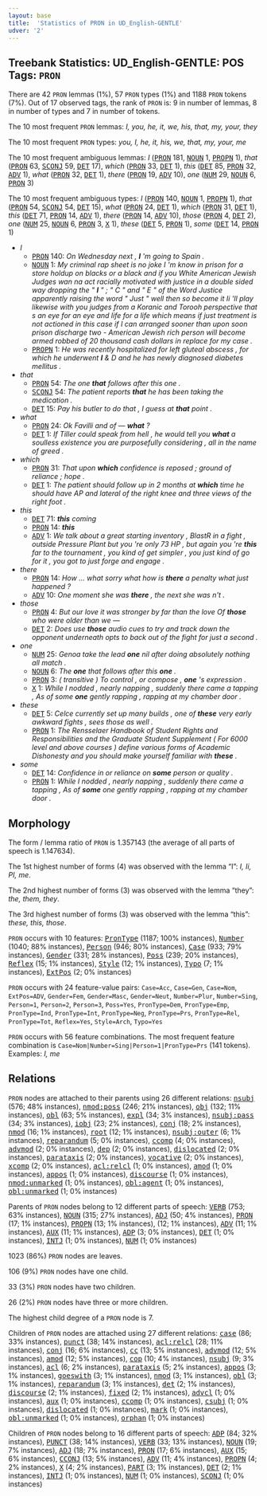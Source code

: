 ```yaml
---
layout: base
title:  'Statistics of PRON in UD_English-GENTLE'
udver: '2'
---
```


## Treebank Statistics: UD_English-GENTLE: POS Tags: `PRON`

There are 42 `PRON` lemmas (1%), 57 `PRON` types (1%) and 1188 `PRON` tokens (7%).
Out of 17 observed tags, the rank of `PRON` is: 9 in number of lemmas, 8 in number of types and 7 in number of tokens.

The 10 most frequent `PRON` lemmas: <em>I, you, he, it, we, his, that, my, your, they</em>

The 10 most frequent `PRON` types:  <em>you, I, he, it, his, we, that, my, your, me</em>

The 10 most frequent ambiguous lemmas: <em>I</em> (<tt><a href="en_gentle-pos-PRON.html">PRON</a></tt> 181, <tt><a href="en_gentle-pos-NOUN.html">NOUN</a></tt> 1, <tt><a href="en_gentle-pos-PROPN.html">PROPN</a></tt> 1), <em>that</em> (<tt><a href="en_gentle-pos-PRON.html">PRON</a></tt> 63, <tt><a href="en_gentle-pos-SCONJ.html">SCONJ</a></tt> 59, <tt><a href="en_gentle-pos-DET.html">DET</a></tt> 17), <em>which</em> (<tt><a href="en_gentle-pos-PRON.html">PRON</a></tt> 33, <tt><a href="en_gentle-pos-DET.html">DET</a></tt> 1), <em>this</em> (<tt><a href="en_gentle-pos-DET.html">DET</a></tt> 85, <tt><a href="en_gentle-pos-PRON.html">PRON</a></tt> 32, <tt><a href="en_gentle-pos-ADV.html">ADV</a></tt> 1), <em>what</em> (<tt><a href="en_gentle-pos-PRON.html">PRON</a></tt> 32, <tt><a href="en_gentle-pos-DET.html">DET</a></tt> 1), <em>there</em> (<tt><a href="en_gentle-pos-PRON.html">PRON</a></tt> 19, <tt><a href="en_gentle-pos-ADV.html">ADV</a></tt> 10), <em>one</em> (<tt><a href="en_gentle-pos-NUM.html">NUM</a></tt> 29, <tt><a href="en_gentle-pos-NOUN.html">NOUN</a></tt> 6, <tt><a href="en_gentle-pos-PRON.html">PRON</a></tt> 3)

The 10 most frequent ambiguous types:  <em>I</em> (<tt><a href="en_gentle-pos-PRON.html">PRON</a></tt> 140, <tt><a href="en_gentle-pos-NOUN.html">NOUN</a></tt> 1, <tt><a href="en_gentle-pos-PROPN.html">PROPN</a></tt> 1), <em>that</em> (<tt><a href="en_gentle-pos-PRON.html">PRON</a></tt> 54, <tt><a href="en_gentle-pos-SCONJ.html">SCONJ</a></tt> 54, <tt><a href="en_gentle-pos-DET.html">DET</a></tt> 15), <em>what</em> (<tt><a href="en_gentle-pos-PRON.html">PRON</a></tt> 24, <tt><a href="en_gentle-pos-DET.html">DET</a></tt> 1), <em>which</em> (<tt><a href="en_gentle-pos-PRON.html">PRON</a></tt> 31, <tt><a href="en_gentle-pos-DET.html">DET</a></tt> 1), <em>this</em> (<tt><a href="en_gentle-pos-DET.html">DET</a></tt> 71, <tt><a href="en_gentle-pos-PRON.html">PRON</a></tt> 14, <tt><a href="en_gentle-pos-ADV.html">ADV</a></tt> 1), <em>there</em> (<tt><a href="en_gentle-pos-PRON.html">PRON</a></tt> 14, <tt><a href="en_gentle-pos-ADV.html">ADV</a></tt> 10), <em>those</em> (<tt><a href="en_gentle-pos-PRON.html">PRON</a></tt> 4, <tt><a href="en_gentle-pos-DET.html">DET</a></tt> 2), <em>one</em> (<tt><a href="en_gentle-pos-NUM.html">NUM</a></tt> 25, <tt><a href="en_gentle-pos-NOUN.html">NOUN</a></tt> 6, <tt><a href="en_gentle-pos-PRON.html">PRON</a></tt> 3, <tt><a href="en_gentle-pos-X.html">X</a></tt> 1), <em>these</em> (<tt><a href="en_gentle-pos-DET.html">DET</a></tt> 5, <tt><a href="en_gentle-pos-PRON.html">PRON</a></tt> 1), <em>some</em> (<tt><a href="en_gentle-pos-DET.html">DET</a></tt> 14, <tt><a href="en_gentle-pos-PRON.html">PRON</a></tt> 1)


* <em>I</em>
  * <tt><a href="en_gentle-pos-PRON.html">PRON</a></tt> 140: <em>On Wednesday next , <b>I</b> 'm going to Spain .</em>
  * <tt><a href="en_gentle-pos-NOUN.html">NOUN</a></tt> 1: <em>My criminal rap sheet is no joke I 'm know in prison for a store holdup on blacks or a black and if you White American Jewish Judges wan na act racially motivated with justice in a double sided way dropping the " <b>I</b> " ; " C " and " E " of the Word Justice apparently raising the word " Just " well then so become it Ii 'll play likewise with you judges from a Koranic and Torooh perspective that s an eye for an eye and life for a life which means if just treatment is not actioned in this case if I can arranged sooner than upon soon prison discharge two - American Jewish rich person will become armed robbed of 20 thousand cash dollars in replace for my case .</em>
  * <tt><a href="en_gentle-pos-PROPN.html">PROPN</a></tt> 1: <em>He was recently hospitalized for left gluteal abscess , for which he underwent <b>I</b> & D and he has newly diagnosed diabetes mellitus .</em>
* <em>that</em>
  * <tt><a href="en_gentle-pos-PRON.html">PRON</a></tt> 54: <em>The one <b>that</b> follows after this one .</em>
  * <tt><a href="en_gentle-pos-SCONJ.html">SCONJ</a></tt> 54: <em>The patient reports <b>that</b> he has been taking the medication .</em>
  * <tt><a href="en_gentle-pos-DET.html">DET</a></tt> 15: <em>Pay his butler to do that , I guess at <b>that</b> point .</em>
* <em>what</em>
  * <tt><a href="en_gentle-pos-PRON.html">PRON</a></tt> 24: <em>Ok Favilli and of — <b>what</b> ?</em>
  * <tt><a href="en_gentle-pos-DET.html">DET</a></tt> 1: <em>If Tiller could speak from hell , he would tell you <b>what</b> a soulless existence you are purposefully considering , all in the name of greed .</em>
* <em>which</em>
  * <tt><a href="en_gentle-pos-PRON.html">PRON</a></tt> 31: <em>That upon <b>which</b> confidence is reposed ; ground of reliance ; hope .</em>
  * <tt><a href="en_gentle-pos-DET.html">DET</a></tt> 1: <em>The patient should follow up in 2 months at <b>which</b> time he should have AP and lateral of the right knee and three views of the right foot .</em>
* <em>this</em>
  * <tt><a href="en_gentle-pos-DET.html">DET</a></tt> 71: <em><b>this</b> coming</em>
  * <tt><a href="en_gentle-pos-PRON.html">PRON</a></tt> 14: <em><b>this</b></em>
  * <tt><a href="en_gentle-pos-ADV.html">ADV</a></tt> 1: <em>We talk about a great starting inventory , BlastR in a fight , outside Pressure Plant but you 're only 73 HP , but again you 're <b>this</b> far to the tournament , you kind of get simpler , you just kind of go for it , you got to just forge and engage .</em>
* <em>there</em>
  * <tt><a href="en_gentle-pos-PRON.html">PRON</a></tt> 14: <em>How ... what sorry what how is <b>there</b> a penalty what just happened ?</em>
  * <tt><a href="en_gentle-pos-ADV.html">ADV</a></tt> 10: <em>One moment she was <b>there</b> , the next she was n't .</em>
* <em>those</em>
  * <tt><a href="en_gentle-pos-PRON.html">PRON</a></tt> 4: <em>But our love it was stronger by far than the love Of <b>those</b> who were older than we —</em>
  * <tt><a href="en_gentle-pos-DET.html">DET</a></tt> 2: <em>Does use <b>those</b> audio cues to try and track down the opponent underneath opts to back out of the fight for just a second .</em>
* <em>one</em>
  * <tt><a href="en_gentle-pos-NUM.html">NUM</a></tt> 25: <em>Genoa take the lead <b>one</b> nil after doing absolutely nothing all match .</em>
  * <tt><a href="en_gentle-pos-NOUN.html">NOUN</a></tt> 6: <em>The <b>one</b> that follows after this <b>one</b> .</em>
  * <tt><a href="en_gentle-pos-PRON.html">PRON</a></tt> 3: <em>( transitive ) To control , or compose , <b>one</b> 's expression .</em>
  * <tt><a href="en_gentle-pos-X.html">X</a></tt> 1: <em>While I nodded , nearly napping , suddenly there came a tapping , As of some <b>one</b> gently rapping , rapping at my chamber door .</em>
* <em>these</em>
  * <tt><a href="en_gentle-pos-DET.html">DET</a></tt> 5: <em>Celce currently set up many builds , one of <b>these</b> very early awkward fights , sees those as well .</em>
  * <tt><a href="en_gentle-pos-PRON.html">PRON</a></tt> 1: <em>The Rensselaer Handbook of Student Rights and Responsibilities and the Graduate Student Supplement ( For 6000 level and above courses ) define various forms of Academic Dishonesty and you should make yourself familiar with <b>these</b> .</em>
* <em>some</em>
  * <tt><a href="en_gentle-pos-DET.html">DET</a></tt> 14: <em>Confidence in or reliance on <b>some</b> person or quality .</em>
  * <tt><a href="en_gentle-pos-PRON.html">PRON</a></tt> 1: <em>While I nodded , nearly napping , suddenly there came a tapping , As of <b>some</b> one gently rapping , rapping at my chamber door .</em>

## Morphology

The form / lemma ratio of `PRON` is 1.357143 (the average of all parts of speech is 1.147634).

The 1st highest number of forms (4) was observed with the lemma “I”: <em>I, Ii, PI, me</em>.

The 2nd highest number of forms (3) was observed with the lemma “they”: <em>the, them, they</em>.

The 3rd highest number of forms (3) was observed with the lemma “this”: <em>these, this, those</em>.

`PRON` occurs with 10 features: <tt><a href="en_gentle-feat-PronType.html">PronType</a></tt> (1187; 100% instances), <tt><a href="en_gentle-feat-Number.html">Number</a></tt> (1040; 88% instances), <tt><a href="en_gentle-feat-Person.html">Person</a></tt> (946; 80% instances), <tt><a href="en_gentle-feat-Case.html">Case</a></tt> (933; 79% instances), <tt><a href="en_gentle-feat-Gender.html">Gender</a></tt> (331; 28% instances), <tt><a href="en_gentle-feat-Poss.html">Poss</a></tt> (239; 20% instances), <tt><a href="en_gentle-feat-Reflex.html">Reflex</a></tt> (15; 1% instances), <tt><a href="en_gentle-feat-Style.html">Style</a></tt> (12; 1% instances), <tt><a href="en_gentle-feat-Typo.html">Typo</a></tt> (7; 1% instances), <tt><a href="en_gentle-feat-ExtPos.html">ExtPos</a></tt> (2; 0% instances)

`PRON` occurs with 24 feature-value pairs: `Case=Acc`, `Case=Gen`, `Case=Nom`, `ExtPos=ADV`, `Gender=Fem`, `Gender=Masc`, `Gender=Neut`, `Number=Plur`, `Number=Sing`, `Person=1`, `Person=2`, `Person=3`, `Poss=Yes`, `PronType=Dem`, `PronType=Emp`, `PronType=Ind`, `PronType=Int`, `PronType=Neg`, `PronType=Prs`, `PronType=Rel`, `PronType=Tot`, `Reflex=Yes`, `Style=Arch`, `Typo=Yes`

`PRON` occurs with 56 feature combinations.
The most frequent feature combination is `Case=Nom|Number=Sing|Person=1|PronType=Prs` (141 tokens).
Examples: <em>I, me</em>


## Relations

`PRON` nodes are attached to their parents using 26 different relations: <tt><a href="en_gentle-dep-nsubj.html">nsubj</a></tt> (576; 48% instances), <tt><a href="en_gentle-dep-nmod-poss.html">nmod:poss</a></tt> (246; 21% instances), <tt><a href="en_gentle-dep-obj.html">obj</a></tt> (132; 11% instances), <tt><a href="en_gentle-dep-obl.html">obl</a></tt> (63; 5% instances), <tt><a href="en_gentle-dep-expl.html">expl</a></tt> (34; 3% instances), <tt><a href="en_gentle-dep-nsubj-pass.html">nsubj:pass</a></tt> (34; 3% instances), <tt><a href="en_gentle-dep-iobj.html">iobj</a></tt> (23; 2% instances), <tt><a href="en_gentle-dep-conj.html">conj</a></tt> (18; 2% instances), <tt><a href="en_gentle-dep-nmod.html">nmod</a></tt> (16; 1% instances), <tt><a href="en_gentle-dep-root.html">root</a></tt> (12; 1% instances), <tt><a href="en_gentle-dep-nsubj-outer.html">nsubj:outer</a></tt> (6; 1% instances), <tt><a href="en_gentle-dep-reparandum.html">reparandum</a></tt> (5; 0% instances), <tt><a href="en_gentle-dep-ccomp.html">ccomp</a></tt> (4; 0% instances), <tt><a href="en_gentle-dep-advmod.html">advmod</a></tt> (2; 0% instances), <tt><a href="en_gentle-dep-dep.html">dep</a></tt> (2; 0% instances), <tt><a href="en_gentle-dep-dislocated.html">dislocated</a></tt> (2; 0% instances), <tt><a href="en_gentle-dep-parataxis.html">parataxis</a></tt> (2; 0% instances), <tt><a href="en_gentle-dep-vocative.html">vocative</a></tt> (2; 0% instances), <tt><a href="en_gentle-dep-xcomp.html">xcomp</a></tt> (2; 0% instances), <tt><a href="en_gentle-dep-acl-relcl.html">acl:relcl</a></tt> (1; 0% instances), <tt><a href="en_gentle-dep-amod.html">amod</a></tt> (1; 0% instances), <tt><a href="en_gentle-dep-appos.html">appos</a></tt> (1; 0% instances), <tt><a href="en_gentle-dep-discourse.html">discourse</a></tt> (1; 0% instances), <tt><a href="en_gentle-dep-nmod-unmarked.html">nmod:unmarked</a></tt> (1; 0% instances), <tt><a href="en_gentle-dep-obl-agent.html">obl:agent</a></tt> (1; 0% instances), <tt><a href="en_gentle-dep-obl-unmarked.html">obl:unmarked</a></tt> (1; 0% instances)

Parents of `PRON` nodes belong to 12 different parts of speech: <tt><a href="en_gentle-pos-VERB.html">VERB</a></tt> (753; 63% instances), <tt><a href="en_gentle-pos-NOUN.html">NOUN</a></tt> (315; 27% instances), <tt><a href="en_gentle-pos-ADJ.html">ADJ</a></tt> (50; 4% instances), <tt><a href="en_gentle-pos-PRON.html">PRON</a></tt> (17; 1% instances), <tt><a href="en_gentle-pos-PROPN.html">PROPN</a></tt> (13; 1% instances),  (12; 1% instances), <tt><a href="en_gentle-pos-ADV.html">ADV</a></tt> (11; 1% instances), <tt><a href="en_gentle-pos-AUX.html">AUX</a></tt> (11; 1% instances), <tt><a href="en_gentle-pos-ADP.html">ADP</a></tt> (3; 0% instances), <tt><a href="en_gentle-pos-DET.html">DET</a></tt> (1; 0% instances), <tt><a href="en_gentle-pos-INTJ.html">INTJ</a></tt> (1; 0% instances), <tt><a href="en_gentle-pos-NUM.html">NUM</a></tt> (1; 0% instances)

1023 (86%) `PRON` nodes are leaves.

106 (9%) `PRON` nodes have one child.

33 (3%) `PRON` nodes have two children.

26 (2%) `PRON` nodes have three or more children.

The highest child degree of a `PRON` node is 7.

Children of `PRON` nodes are attached using 27 different relations: <tt><a href="en_gentle-dep-case.html">case</a></tt> (86; 33% instances), <tt><a href="en_gentle-dep-punct.html">punct</a></tt> (38; 14% instances), <tt><a href="en_gentle-dep-acl-relcl.html">acl:relcl</a></tt> (28; 11% instances), <tt><a href="en_gentle-dep-conj.html">conj</a></tt> (16; 6% instances), <tt><a href="en_gentle-dep-cc.html">cc</a></tt> (13; 5% instances), <tt><a href="en_gentle-dep-advmod.html">advmod</a></tt> (12; 5% instances), <tt><a href="en_gentle-dep-amod.html">amod</a></tt> (12; 5% instances), <tt><a href="en_gentle-dep-cop.html">cop</a></tt> (10; 4% instances), <tt><a href="en_gentle-dep-nsubj.html">nsubj</a></tt> (9; 3% instances), <tt><a href="en_gentle-dep-acl.html">acl</a></tt> (6; 2% instances), <tt><a href="en_gentle-dep-parataxis.html">parataxis</a></tt> (5; 2% instances), <tt><a href="en_gentle-dep-appos.html">appos</a></tt> (3; 1% instances), <tt><a href="en_gentle-dep-goeswith.html">goeswith</a></tt> (3; 1% instances), <tt><a href="en_gentle-dep-nmod.html">nmod</a></tt> (3; 1% instances), <tt><a href="en_gentle-dep-obl.html">obl</a></tt> (3; 1% instances), <tt><a href="en_gentle-dep-reparandum.html">reparandum</a></tt> (3; 1% instances), <tt><a href="en_gentle-dep-det.html">det</a></tt> (2; 1% instances), <tt><a href="en_gentle-dep-discourse.html">discourse</a></tt> (2; 1% instances), <tt><a href="en_gentle-dep-fixed.html">fixed</a></tt> (2; 1% instances), <tt><a href="en_gentle-dep-advcl.html">advcl</a></tt> (1; 0% instances), <tt><a href="en_gentle-dep-aux.html">aux</a></tt> (1; 0% instances), <tt><a href="en_gentle-dep-ccomp.html">ccomp</a></tt> (1; 0% instances), <tt><a href="en_gentle-dep-csubj.html">csubj</a></tt> (1; 0% instances), <tt><a href="en_gentle-dep-dislocated.html">dislocated</a></tt> (1; 0% instances), <tt><a href="en_gentle-dep-mark.html">mark</a></tt> (1; 0% instances), <tt><a href="en_gentle-dep-obl-unmarked.html">obl:unmarked</a></tt> (1; 0% instances), <tt><a href="en_gentle-dep-orphan.html">orphan</a></tt> (1; 0% instances)

Children of `PRON` nodes belong to 16 different parts of speech: <tt><a href="en_gentle-pos-ADP.html">ADP</a></tt> (84; 32% instances), <tt><a href="en_gentle-pos-PUNCT.html">PUNCT</a></tt> (38; 14% instances), <tt><a href="en_gentle-pos-VERB.html">VERB</a></tt> (33; 13% instances), <tt><a href="en_gentle-pos-NOUN.html">NOUN</a></tt> (19; 7% instances), <tt><a href="en_gentle-pos-ADJ.html">ADJ</a></tt> (18; 7% instances), <tt><a href="en_gentle-pos-PRON.html">PRON</a></tt> (17; 6% instances), <tt><a href="en_gentle-pos-AUX.html">AUX</a></tt> (15; 6% instances), <tt><a href="en_gentle-pos-CCONJ.html">CCONJ</a></tt> (13; 5% instances), <tt><a href="en_gentle-pos-ADV.html">ADV</a></tt> (11; 4% instances), <tt><a href="en_gentle-pos-PROPN.html">PROPN</a></tt> (4; 2% instances), <tt><a href="en_gentle-pos-X.html">X</a></tt> (4; 2% instances), <tt><a href="en_gentle-pos-PART.html">PART</a></tt> (3; 1% instances), <tt><a href="en_gentle-pos-DET.html">DET</a></tt> (2; 1% instances), <tt><a href="en_gentle-pos-INTJ.html">INTJ</a></tt> (1; 0% instances), <tt><a href="en_gentle-pos-NUM.html">NUM</a></tt> (1; 0% instances), <tt><a href="en_gentle-pos-SCONJ.html">SCONJ</a></tt> (1; 0% instances)

